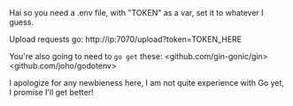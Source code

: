 Hai so you need a .env file, with "TOKEN" as a var, set it to whatever I guess.

Upload requests go:
http://ip:7070/upload?token=TOKEN_HERE

You're also going to need to `go get` these:
<github.com/gin-gonic/gin>
<github.com/joho/godotenv>

I apologize for any newbieness here, I am not quite experience with Go yet, I promise I'll get better!